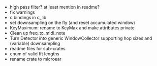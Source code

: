 * high pass filter? at least mention in readme?
* fix warnings
* c bindings in c_lib
* set downsampling on the fly (and reset accumulated window)
* KeyMaximum: rename to KeyMax and make attributes private
* Clean up freq_to_midi_note
* Turn Detector into generic WindowCollector supporting hop sizes and (variable) downsampling
* readme files for sub-crates
* enum of valid fft lengths
* rename crate to microear